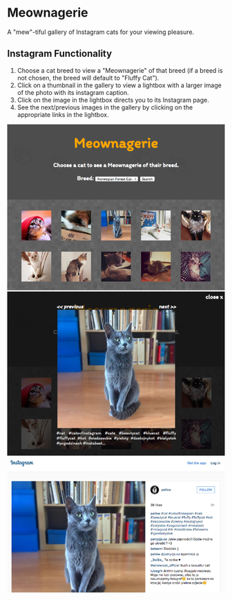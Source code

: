 # Meownagerie 
A "mew"-tiful gallery of Instagram cats for your viewing pleasure.
## Instagram Functionality
1. Choose a cat breed to view a "Meownagerie" of that breed (if a breed is not chosen, the breed will default to "Fluffy Cat").
2. Click on a thumbnail in the gallery to view a lightbox with a larger image of the photo with its instagram caption.
3. Click on the image in the lightbox directs you to its Instagram page.
4. See the next/previous images in the gallery by clicking on the appropriate links in the lightbox.

<img src="img/UI.png" width="700px">

<img src="img/Lightbox.png" width="700px">

<img src="img/Instagram.png" width="700px">

